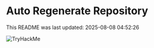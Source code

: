# Auto Regenerate Repository

This README was last updated: 2025-08-08 04:52:26

 ![TryHackMe](https://tryhackme.com/badge/533634)